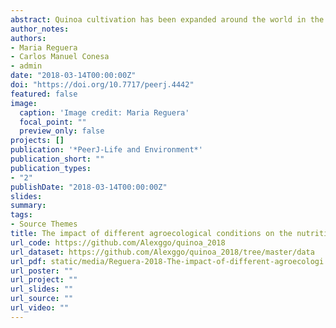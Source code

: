 ```yaml
---
abstract: Quinoa cultivation has been expanded around the world in the last decade and is considered an exceptional crop with the potential of contributing to food security worldwide. The exceptional nutritional value of quinoa seeds relies on their high protein content, their amino acid profile that includes a good balance of essential amino acids, the mineral composition and the presence of antioxidants and other important nutrients such as fiber or vitamins. Although several studies have pointed to the influence of different environmental stresses in certain nutritional components little attention has been paid to the effect of the agroecological context on the nutritional properties of the seeds what may strongly impact on the consumer food’s quality. Thus, aiming to evaluate the effect of the agroecological conditions on the nutritional profile of quinoa seeds we analyzed three quinoa cultivars (Salcedo-INIA, Titicaca and Regalona) at different locations (Spain, Peru and Chile). The results revealed that several nutritional parameters such as the amino acid profile, the protein content, the mineral composition and the phytate amount in the seeds depend on the location and cultivar while other parameters such as saponin or fiber were more stable across locations. Our results support the notion that nutritional characteristics of seeds may be determined by seed’s origin and further analysis are needed to define the exact mechanisms that control the changes in the seeds nutritional properties.
author_notes:
authors:
- Maria Reguera
- Carlos Manuel Conesa
- admin
date: "2018-03-14T00:00:00Z"
doi: "https://doi.org/10.7717/peerj.4442"
featured: false
image:
  caption: 'Image credit: Maria Reguera'
  focal_point: ""
  preview_only: false
projects: []
publication: '*PeerJ-Life and Environment*'
publication_short: ""
publication_types:
- "2"
publishDate: "2018-03-14T00:00:00Z"
slides: 
summary: 
tags:
- Source Themes
title: The impact of different agroecological conditions on the nutritional composition of quinoa seeds
url_code: https://github.com/Alexggo/quinoa_2018
url_dataset: https://github.com/Alexggo/quinoa_2018/tree/master/data
url_pdf: static/media/Reguera-2018-The-impact-of-different-agroecologi.pdf
url_poster: ""
url_project: ""
url_slides: ""
url_source: ""
url_video: ""
---
```

